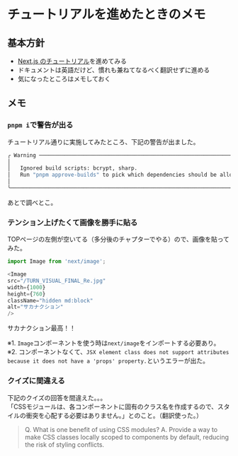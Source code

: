 # チュートリアルを進めたときのメモ

## 基本方針

- [Next.js のチュートリアル](https://nextjs.org/learn)を進めてみる
- ドキュメントは英語だけど、慣れも兼ねてなるべく翻訳せずに進める
- 気になったところはメモしておく

## メモ

### `pnpm i`で警告が出る

チュートリアル通りに実施してみたところ、下記の警告が出ました。

```bash
╭ Warning ───────────────────────────────────────────────────────────────────────────────────╮
│                                                                                            │
│   Ignored build scripts: bcrypt, sharp.                                                    │
│   Run "pnpm approve-builds" to pick which dependencies should be allowed to run scripts.   │
│                                                                                            │
╰────────────────────────────────────────────────────────────────────────────────────────────╯
```

あとで調べとこ。

### テンション上げたくて画像を勝手に貼る

TOPページの左側が空いてる（多分後のチャプターでやる）ので、画像を貼ってみた。

```typescript
import Image from 'next/image';

<Image
src="/TURN_VISUAL_FINAL_Re.jpg"
width={1000}
height={760}
className="hidden md:block"
alt="サカナクション"
/>
```

サカナクション最高！！

※1. `Image`コンポーネントを使う時は`next/image`をインポートする必要あり。  
※2. コンポーネントなくて、`JSX element class does not support attributes because it does not have a 'props' property.`というエラーが出た。

### クイズに間違える

下記のクイズの回答を間違えた。。。  
「CSSモジュールは、各コンポーネントに固有のクラス名を作成するので、スタイルの衝突を心配する必要はありません。」とのこと。（翻訳使った。）

> Q. What is one benefit of using CSS modules?
> A. Provide a way to make CSS classes locally scoped to components by default, reducing the risk of styling conflicts.

